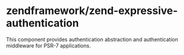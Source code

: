 # zendframework/zend-expressive-authentication

This component provides authentication abstraction and authentication middleware
for PSR-7 applications.
